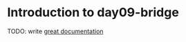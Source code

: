 # Introduction to day09-bridge

TODO: write [great documentation](http://jacobian.org/writing/what-to-write/)
